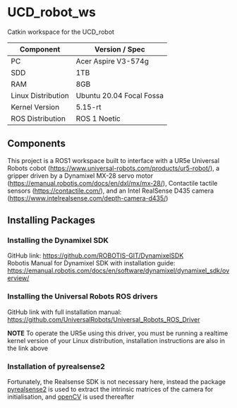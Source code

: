 # UCD_robot_ws
Catkin workspace for the UCD_robot 

| Component | Version / Spec |
| ------------- | ------------- |
| PC  | Acer Aspire V3-574g  |
| SDD  | 1TB  |
| RAM | 8GB |
| Linux Distribution | Ubuntu 20.04 Focal Fossa |
| Kernel Version | 5.15-rt |
| ROS Distribution | ROS 1 Noetic |

## Components
This project is a ROS1 workspace built to interface with a UR5e Universal Robots cobot (https://www.universal-robots.com/products/ur5-robot/), a gripper driven by a Dynamixel MX-28 servo motor (https://emanual.robotis.com/docs/en/dxl/mx/mx-28/), Contactile tactile sensors (https://contactile.com/), and an Intel RealSense D435 camera (https://www.intelrealsense.com/depth-camera-d435/)

## Installing Packages

### Installing the Dynamixel SDK

GitHub link: https://github.com/ROBOTIS-GIT/DynamixelSDK </br>
Robotis Manual for Dynamixel SDK with installation guide: https://emanual.robotis.com/docs/en/software/dynamixel/dynamixel_sdk/overview/

### Installing the Universal Robots ROS drivers
GitHub link with full installation manual: https://github.com/UniversalRobots/Universal_Robots_ROS_Driver </br>

**NOTE** To operate the UR5e using this driver, you must be running a realtime kernel version of your Linux distribution, installation instructions are also in the link above

### Installation of pyrealsense2

Fortunately, the Realsense SDK is not necessary here, instead the package [pyrealsense2](https://pypi.org/project/pyrealsense2/) is used to extract the intrinsic matrices of the camera for initialisation, and [openCV](https://pypi.org/project/opencv-python/) is used thereafter



